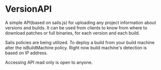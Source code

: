 # VersionAPI


A simple API(based on sails.js) for uploading any project information about versions and builds. It can be used from clients to know from where to download patches or full binaries, for each version and each build.

Sails policies are being utilized. To deploy a build from your build machine alter the isBuildMachine policy. Right now build machine's
detection is based on IP address.

Accessing API read only is open to anyone.
